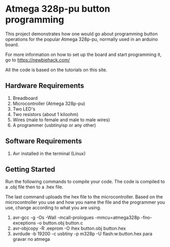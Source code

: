 # Atmega 328p-pu button programming

This project demonstrates how one would go about programming button operations
for the popular Atmega 328p-pu, normally used in an arduino board.

For more information on how to set up the board and start programming it, go
to https://newbiehack.com/

All the code is based on the tutorials on this site.

## Hardware Requirements

1. Breadboard
2. Microcontroller (Atmega 328p-pu)
3. Two LED's
4. Two resistors (about 1 kiloohm)
5. Wires (male to female and male to male wires)
6. A programmer (usbtinyisp or any other)

## Software Requirements

1. Avr installed in the terminal (Linux)

## Getting Started

Run the following commands to compile your code. The code is compiled to a .obj
file then to a .hex file.

The last command uploads the hex file to the microcontroller. Based on the
microcontroller you use and how you name the file and the programmer you use,
change according to what you are using.

1. avr-gcc -g -Os -Wall -mcall-prologues -mmcu=atmega328p -fno-exceptions -o
button.obj button.c
2. avr-objcopy -R .eeprom -O ihex button.obj button.hex
3. avrdude -b 19200 -c usbtiny -p m328p -U flash:w:button.hex para gravar
no atmega
